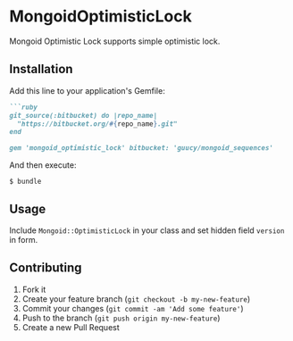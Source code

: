 # MongoidOptimisticLock

Mongoid Optimistic Lock supports simple optimistic lock.

## Installation

Add this line to your application's Gemfile:

```ruby
```ruby
git_source(:bitbucket) do |repo_name|
  "https://bitbucket.org/#{repo_name}.git"
end

gem 'mongoid_optimistic_lock' bitbucket: 'guucy/mongoid_sequences'
```

And then execute:

    $ bundle

## Usage

Include `Mongoid::OptimisticLock` in your class and set hidden field `version` in form.

## Contributing

1. Fork it
2. Create your feature branch (`git checkout -b my-new-feature`)
3. Commit your changes (`git commit -am 'Add some feature'`)
4. Push to the branch (`git push origin my-new-feature`)
5. Create a new Pull Request
